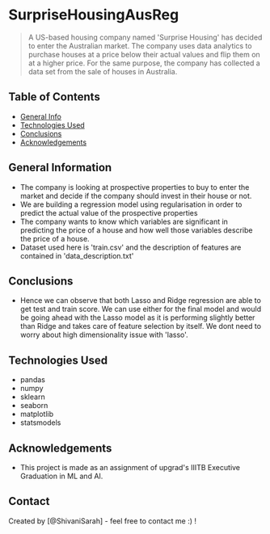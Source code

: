 # SurpriseHousingAusReg

> A US-based housing company named 'Surprise Housing' has decided to enter the Australian market. The company uses data analytics to purchase houses at a price below their actual values and flip them on at a higher price. For the same purpose, the company has collected a data set from the sale of houses in Australia. 


## Table of Contents
* [General Info](#general-information)
* [Technologies Used](#technologies-used)
* [Conclusions](#conclusions)
* [Acknowledgements](#acknowledgements)

<!-- You can include any other section that is pertinent to your problem -->

## General Information
- The company is looking at prospective properties to buy to enter the market and decide if the company should invest in their house or not.
- We are building a regression model using regularisation in order to predict the actual value of the prospective properties
- The company wants to know which variables are significant in predicting the price of a house and how well those variables describe the price of a house.
- Dataset used here is 'train.csv' and the description of features are contained in 'data_description.txt'

<!-- You don't have to answer all the questions - just the ones relevant to your project. -->

## Conclusions
- Hence we can observe that both Lasso and Ridge regression are able to get test and train score. We can use either for the final model and would be going ahead with the Lasso model as it is performing slightly better than Ridge and takes care of feature selection by itself. We dont need to worry about high dimensionality issue with 'lasso'.

<!-- You don't have to answer all the questions - just the ones relevant to your project. -->


## Technologies Used 
- pandas
- numpy
- sklearn
- seaborn
- matplotlib
- statsmodels

<!-- As the libraries versions keep on changing, it is recommended to mention the version of library used in this project -->

## Acknowledgements
- This project is made as an assignment of upgrad's IIITB Executive Graduation in ML and AI.


## Contact
Created by [@ShivaniSarah] - feel free to contact me :) !


<!-- Optional -->
<!-- ## License -->
<!-- This project is open source and available under the [... License](). -->

<!-- You don't have to include all sections - just the one's relevant to your project -->
